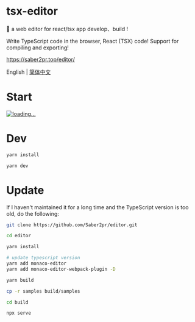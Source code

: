 # tsx-editor

🌊 a web editor for react/tsx app develop、build !

Write TypeScript code in the browser, React (TSX) code! Support for compiling and exporting!

https://saber2pr.top/editor/

English | [简体中文](https://github.com/Saber2pr/editor/blob/master/README-zh_CN.md)

# Start

[![loading...](https://fronted-tsx-developer.github.io/samples/other/tsx-editor.webp)](https://fronted-tsx-developer.github.io/tsx-editor-online/)

# Dev

```bash
yarn install

yarn dev
```

# Update

If I haven't maintained it for a long time and the TypeScript version is too old, do the following:

```bash
git clone https://github.com/Saber2pr/editor.git

cd editor

yarn install

# update typescript version
yarn add monaco-editor
yarn add monaco-editor-webpack-plugin -D

yarn build

cp -r samples build/samples

cd build

npx serve
```
